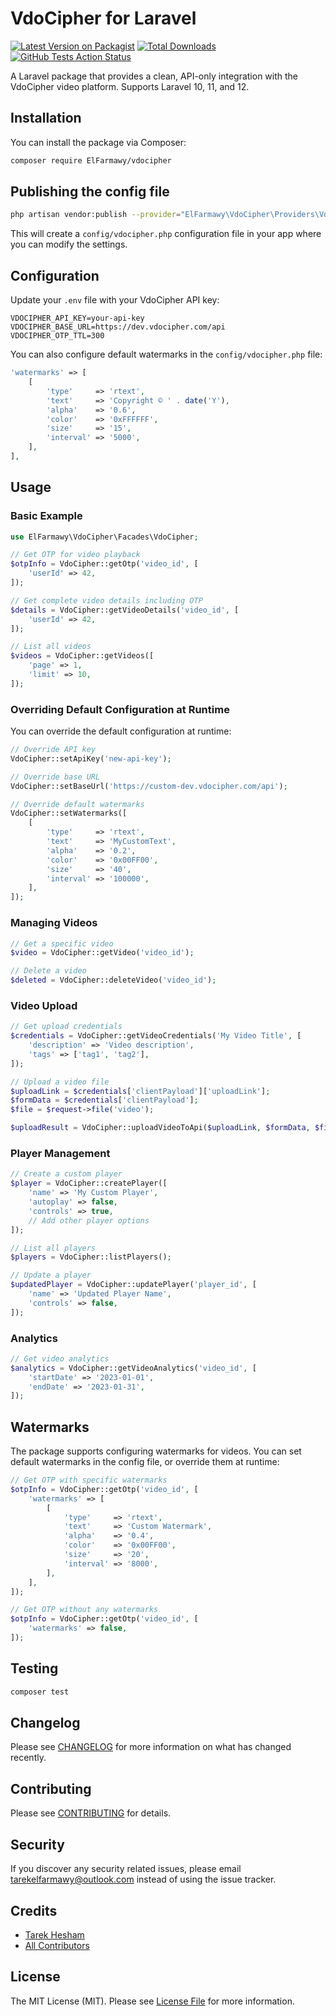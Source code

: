 # VdoCipher for Laravel

[![Latest Version on Packagist](https://img.shields.io/packagist/v/ElFarmawy/vdocipher.svg?style=flat-square)](https://packagist.org/packages/ElFarmawy/vdocipher)
[![Total Downloads](https://img.shields.io/packagist/dt/ElFarmawy/vdocipher.svg?style=flat-square)](https://packagist.org/packages/ElFarmawy/vdocipher)
[![GitHub Tests Action Status](https://img.shields.io/github/actions/workflow/status/TarekHesham/laravel-vdocipher/run-tests.yml?branch=main)](https://github.com/TarekHesham/laravel-vdocipher/actions?query=workflow%3Arun-tests+branch%3Amain)

A Laravel package that provides a clean, API-only integration with the VdoCipher video platform. Supports Laravel 10, 11, and 12.

## Installation

You can install the package via Composer:

```bash
composer require ElFarmawy/vdocipher
```

## Publishing the config file

```bash
php artisan vendor:publish --provider="ElFarmawy\VdoCipher\Providers\VdoCipherServiceProvider" --tag=config
```

This will create a `config/vdocipher.php` configuration file in your app where you can modify the settings.

## Configuration

Update your `.env` file with your VdoCipher API key:

```
VDOCIPHER_API_KEY=your-api-key
VDOCIPHER_BASE_URL=https://dev.vdocipher.com/api
VDOCIPHER_OTP_TTL=300
```

You can also configure default watermarks in the `config/vdocipher.php` file:

```php
'watermarks' => [
    [
        'type'     => 'rtext',
        'text'     => 'Copyright © ' . date('Y'),
        'alpha'    => '0.6',
        'color'    => '0xFFFFFF',
        'size'     => '15',
        'interval' => '5000',
    ],
],
```

## Usage

### Basic Example

```php
use ElFarmawy\VdoCipher\Facades\VdoCipher;

// Get OTP for video playback
$otpInfo = VdoCipher::getOtp('video_id', [
    'userId' => 42,
]);

// Get complete video details including OTP
$details = VdoCipher::getVideoDetails('video_id', [
    'userId' => 42,
]);

// List all videos
$videos = VdoCipher::getVideos([
    'page' => 1,
    'limit' => 10,
]);
```

### Overriding Default Configuration at Runtime

You can override the default configuration at runtime:

```php
// Override API key
VdoCipher::setApiKey('new-api-key');

// Override base URL
VdoCipher::setBaseUrl('https://custom-dev.vdocipher.com/api');

// Override default watermarks
VdoCipher::setWatermarks([
    [
        'type'     => 'rtext',
        'text'     => 'MyCustomText',
        'alpha'    => '0.2',
        'color'    => '0x00FF00',
        'size'     => '40',
        'interval' => '100000',
    ],
]);
```

### Managing Videos

```php
// Get a specific video
$video = VdoCipher::getVideo('video_id');

// Delete a video
$deleted = VdoCipher::deleteVideo('video_id');
```

### Video Upload

```php
// Get upload credentials
$credentials = VdoCipher::getVideoCredentials('My Video Title', [
    'description' => 'Video description',
    'tags' => ['tag1', 'tag2'],
]);

// Upload a video file
$uploadLink = $credentials['clientPayload']['uploadLink'];
$formData = $credentials['clientPayload'];
$file = $request->file('video');

$uploadResult = VdoCipher::uploadVideoToApi($uploadLink, $formData, $file);
```

### Player Management

```php
// Create a custom player
$player = VdoCipher::createPlayer([
    'name' => 'My Custom Player',
    'autoplay' => false,
    'controls' => true,
    // Add other player options
]);

// List all players
$players = VdoCipher::listPlayers();

// Update a player
$updatedPlayer = VdoCipher::updatePlayer('player_id', [
    'name' => 'Updated Player Name',
    'controls' => false,
]);
```

### Analytics

```php
// Get video analytics
$analytics = VdoCipher::getVideoAnalytics('video_id', [
    'startDate' => '2023-01-01',
    'endDate' => '2023-01-31',
]);
```

## Watermarks

The package supports configuring watermarks for videos. You can set default watermarks in the config file, or override them at runtime:

```php
// Get OTP with specific watermarks
$otpInfo = VdoCipher::getOtp('video_id', [
    'watermarks' => [
        [
            'type'     => 'rtext',
            'text'     => 'Custom Watermark',
            'alpha'    => '0.4',
            'color'    => '0x00FF00',
            'size'     => '20',
            'interval' => '8000',
        ],
    ],
]);

// Get OTP without any watermarks
$otpInfo = VdoCipher::getOtp('video_id', [
    'watermarks' => false,
]);
```

## Testing

```bash
composer test
```

## Changelog

Please see [CHANGELOG](CHANGELOG.md) for more information on what has changed recently.

## Contributing

Please see [CONTRIBUTING](CONTRIBUTING.md) for details.

## Security

If you discover any security related issues, please email tarekelfarmawy@outlook.com instead of using the issue tracker.

## Credits

- [Tarek Hesham](https://github.com/TarekHesham)
- [All Contributors](../../contributors)

## License

The MIT License (MIT). Please see [License File](LICENSE.md) for more information.
